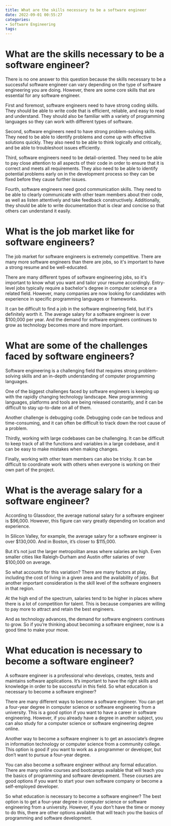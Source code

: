 ```yaml
---
title: What are the skills necessary to be a software engineer
date: 2022-09-01 00:55:27
categories:
- Software Engineering
tags:
---
```



#  What are the skills necessary to be a software engineer?

There is no one answer to this question because the skills necessary to be a successful software engineer can vary depending on the type of software engineering you are doing. However, there are some core skills that are essential for any software engineer.

First and foremost, software engineers need to have strong coding skills. They should be able to write code that is efficient, reliable, and easy to read and understand. They should also be familiar with a variety of programming languages so they can work with different types of software.

Second, software engineers need to have strong problem-solving skills. They need to be able to identify problems and come up with effective solutions quickly. They also need to be able to think logically and critically, and be able to troubleshoot issues efficiently.

Third, software engineers need to be detail-oriented. They need to be able to pay close attention to all aspects of their code in order to ensure that it is correct and meets all requirements. They also need to be able to identify potential problems early on in the development process so they can be fixed before they cause further issues.

Fourth, software engineers need good communication skills. They need to be able to clearly communicate with other team members about their code, as well as listen attentively and take feedback constructively. Additionally, they should be able to write documentation that is clear and concise so that others can understand it easily.

#  What is the job market like for software engineers?

The job market for software engineers is extremely competitive. There are many more software engineers than there are jobs, so it's important to have a strong resume and be well-educated.

There are many different types of software engineering jobs, so it's important to know what you want and tailor your resume accordingly. Entry-level jobs typically require a bachelor's degree in computer science or a related field. However, many companies are now looking for candidates with experience in specific programming languages or frameworks.

It can be difficult to find a job in the software engineering field, but it's definitely worth it. The average salary for a software engineer is over $100,000 per year. And the demand for software engineers continues to grow as technology becomes more and more important.

#  What are some of the challenges faced by software engineers?

Software engineering is a challenging field that requires strong problem-solving skills and an in-depth understanding of computer programming languages.

One of the biggest challenges faced by software engineers is keeping up with the rapidly changing technology landscape. New programming languages, platforms and tools are being released constantly, and it can be difficult to stay up-to-date on all of them.

Another challenge is debugging code. Debugging code can be tedious and time-consuming, and it can often be difficult to track down the root cause of a problem.

Thirdly, working with large codebases can be challenging. It can be difficult to keep track of all the functions and variables in a large codebase, and it can be easy to make mistakes when making changes.

Finally, working with other team members can also be tricky. It can be difficult to coordinate work with others when everyone is working on their own part of the project.

#  What is the average salary for a software engineer?

According to Glassdoor, the average national salary for a software engineer is $96,000. However, this figure can vary greatly depending on location and experience.

In Silicon Valley, for example, the average salary for a software engineer is over $130,000. And in Boston, it’s closer to $115,000.

But it’s not just the larger metropolitan areas where salaries are high. Even smaller cities like Raleigh-Durham and Austin offer salaries of over $100,000 on average.

So what accounts for this variation? There are many factors at play, including the cost of living in a given area and the availability of jobs. But another important consideration is the skill level of the software engineers in that region.

At the high end of the spectrum, salaries tend to be higher in places where there is a lot of competition for talent. This is because companies are willing to pay more to attract and retain the best engineers.

And as technology advances, the demand for software engineers continues to grow. So if you’re thinking about becoming a software engineer, now is a good time to make your move.

#  What education is necessary to become a software engineer?

A software engineer is a professional who develops, creates, tests and maintains software applications. It’s important to have the right skills and knowledge in order to be successful in this field. So what education is necessary to become a software engineer?

There are many different ways to become a software engineer. You can get a four-year degree in computer science or software engineering from a university. This is a good option if you want to have a career in software engineering. However, if you already have a degree in another subject, you can also study for a computer science or software engineering degree online.

Another way to become a software engineer is to get an associate’s degree in information technology or computer science from a community college. This option is good if you want to work as a programmer or developer, but don’t want to pursue a four-year degree.

You can also become a software engineer without any formal education. There are many online courses and bootcamps available that will teach you the basics of programming and software development. These courses are good options if you want to start your own software company or become a self-employed developer.

So what education is necessary to become a software engineer? The best option is to get a four-year degree in computer science or software engineering from a university. However, if you don’t have the time or money to do this, there are other options available that will teach you the basics of programming and software development.
